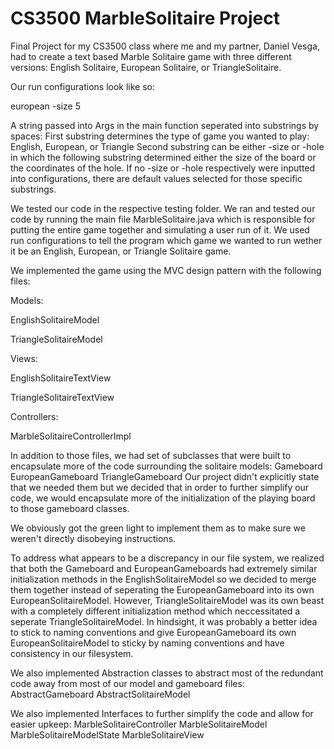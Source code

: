 # CS3500 MarbleSolitaire Project
 Final Project for my CS3500 class where me and my partner, Daniel Vesga, had to create a text based Marble Solitaire game with three different versions: English Solitaire, European Solitaire, or TriangleSolitaire.

 Our run configurations look like so:

 european -size 5

 A string passed into Args in the main function seperated into substrings by spaces:
  First substring determines the type of game you wanted to play: English, European, or Triangle
  Second substring can be either -size or -hole in which the following substring determined either the size of the board or the coordinates of the hole.
  If no -size or -hole respectively were inputted into configurations, there are default values selected for those specific substrings.

 
We tested our code in the respective testing folder. We ran and tested our code by running the main file MarbleSolitaire.java which is responsible for putting the entire game together and simulating a user run of it. We used run configurations to tell the program which game we wanted to run wether it be an English, European, or Triangle Solitaire game.
 
We implemented the game using the MVC design pattern with the following files:

Models:

 EnglishSolitaireModel
 
 TriangleSolitaireModel
 
Views:

 EnglishSolitaireTextView
 
 TriangleSolitaireTextView
 
Controllers:

 MarbleSolitaireControllerImpl

In addition to those files, we had set of subclasses that were built to encapsulate more of the code surrounding the solitaire models:
 Gameboard
 EuropeanGameboard
 TriangleGameboard
Our project didn't explicitly state that we needed them but we decided that in order to further simplify our code, we would encapsulate more of the initialization of the playing board to those gameboard classes.

We obviously got the green light to implement them as to make sure we weren't directly disobeying instructions.

To address what appears to be a discrepancy in our file system, we realized that both the Gameboard and EuropeanGameboards had extremely similar initialization methods in the EnglishSolitaireModel so we decided to merge them together instead of seperating the EuropeanGameboard into its own EuropeanSolitaireModel. However, TriangleSolitaireModel was its own beast with a completely different initialization method which neccessitated a seperate TriangleSolitaireModel. In hindsight, it was probably a better idea to stick to naming conventions and give EuropeanGameboard its own EuropeanSolitaireModel to sticky by naming conventions and have consistency in our filesystem.

We also implemented Abstraction classes to abstract most of the redundant code away from most of our model and gameboard files:
 AbstractGameboard
 AbstractSolitaireModel

We also implemented Interfaces to further simplify the code and allow for easier upkeep:
 MarbleSolitaireController
 MarbleSolitaireModel
 MarbleSolitaireModelState
 MarbleSolitaireView
